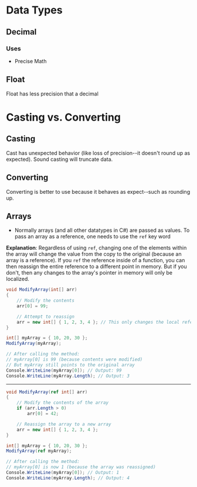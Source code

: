 <h1 style="align-text:center;"> Data Types </h1>

## Decimal

### Uses
- Precise Math

## Float
Float has less precision that a decimal


<h1 style="algin-text:center;">Casting vs. Converting</h1>

## Casting
Cast has unexpected behavior (like loss of precision--it doesn't round up as expected). Sound casting will truncate data.

## Converting
Converting is better to use because it behaves as expect--such as rounding up.


## Arrays
- Normally arrays (and all other datatypes in C#) are passed as values. To pass an array as a reference, one needs to use the `ref` key word

**Explanation**: Regardless of using `ref`, changing one of the elements within the array will change the value from the copy to the original (because an array is a reference). If you `ref` the reference inside of a function, you can then reassign the entire reference to a different point in memory. But if you don't, then any changes to the array's pointer in memory will only be localized.

```C#
void ModifyArray(int[] arr)
{
    // Modify the contents
    arr[0] = 99;

    // Attempt to reassign
    arr = new int[] { 1, 2, 3, 4 }; // This only changes the local reference
}

int[] myArray = { 10, 20, 30 };
ModifyArray(myArray);

// After calling the method:
// myArray[0] is 99 (because contents were modified)
// But myArray still points to the original array
Console.WriteLine(myArray[0]); // Output: 99
Console.WriteLine(myArray.Length); // Output: 3
```

-----------

```C#
void ModifyArray(ref int[] arr)
{
    // Modify the contents of the array
    if (arr.Length > 0)
        arr[0] = 42;

    // Reassign the array to a new array
    arr = new int[] { 1, 2, 3, 4 };
}

int[] myArray = { 10, 20, 30 };
ModifyArray(ref myArray);

// After calling the method:
// myArray[0] is now 1 (because the array was reassigned)
Console.WriteLine(myArray[0]); // Output: 1
Console.WriteLine(myArray.Length); // Output: 4
```